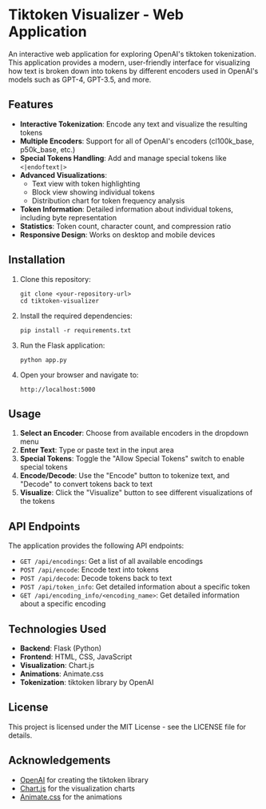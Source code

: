 # Tiktoken Visualizer - Web Application

An interactive web application for exploring OpenAI's tiktoken tokenization. This application provides a modern, user-friendly interface for visualizing how text is broken down into tokens by different encoders used in OpenAI's models such as GPT-4, GPT-3.5, and more.

## Features

- **Interactive Tokenization**: Encode any text and visualize the resulting tokens
- **Multiple Encoders**: Support for all of OpenAI's encoders (cl100k_base, p50k_base, etc.)
- **Special Tokens Handling**: Add and manage special tokens like `<|endoftext|>`
- **Advanced Visualizations**:
  - Text view with token highlighting
  - Block view showing individual tokens
  - Distribution chart for token frequency analysis
- **Token Information**: Detailed information about individual tokens, including byte representation
- **Statistics**: Token count, character count, and compression ratio
- **Responsive Design**: Works on desktop and mobile devices

## Installation

1. Clone this repository:
   ```
   git clone <your-repository-url>
   cd tiktoken-visualizer
   ```

2. Install the required dependencies:
   ```
   pip install -r requirements.txt
   ```

3. Run the Flask application:
   ```
   python app.py
   ```

4. Open your browser and navigate to:
   ```
   http://localhost:5000
   ```

## Usage

1. **Select an Encoder**: Choose from available encoders in the dropdown menu
2. **Enter Text**: Type or paste text in the input area
3. **Special Tokens**: Toggle the "Allow Special Tokens" switch to enable special tokens
4. **Encode/Decode**: Use the "Encode" button to tokenize text, and "Decode" to convert tokens back to text
5. **Visualize**: Click the "Visualize" button to see different visualizations of the tokens

## API Endpoints

The application provides the following API endpoints:

- `GET /api/encodings`: Get a list of all available encodings
- `POST /api/encode`: Encode text into tokens
- `POST /api/decode`: Decode tokens back to text
- `POST /api/token_info`: Get detailed information about a specific token
- `GET /api/encoding_info/<encoding_name>`: Get detailed information about a specific encoding

## Technologies Used

- **Backend**: Flask (Python)
- **Frontend**: HTML, CSS, JavaScript
- **Visualization**: Chart.js
- **Animations**: Animate.css
- **Tokenization**: tiktoken library by OpenAI

## License

This project is licensed under the MIT License - see the LICENSE file for details.

## Acknowledgements

- [OpenAI](https://openai.com) for creating the tiktoken library
- [Chart.js](https://www.chartjs.org/) for the visualization charts
- [Animate.css](https://animate.style/) for the animations